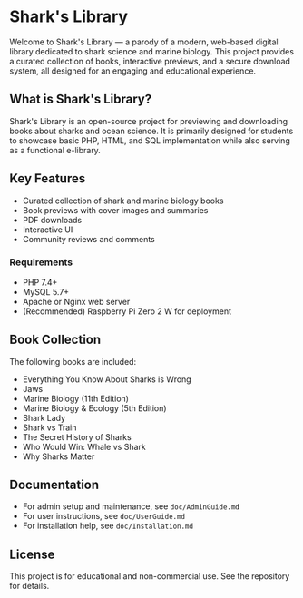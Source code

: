 # Shark's Library

Welcome to Shark's Library — a parody of a modern, web-based digital library dedicated to shark science and marine biology. This project provides a curated collection of books, interactive previews, and a secure download system, all designed for an engaging and educational experience.

## What is Shark's Library?

Shark's Library is an open-source project for previewing and downloading books about sharks and ocean science. It is primarily designed for students to showcase basic PHP, HTML, and SQL implementation while also serving as a functional e-library.

## Key Features

- Curated collection of shark and marine biology books
- Book previews with cover images and summaries
- PDF downloads
- Interactive UI
- Community reviews and comments
  
### Requirements

- PHP 7.4+
- MySQL 5.7+
- Apache or Nginx web server
- (Recommended) Raspberry Pi Zero 2 W for deployment

## Book Collection

The following books are included:

- Everything You Know About Sharks is Wrong
- Jaws
- Marine Biology (11th Edition)
- Marine Biology & Ecology (5th Edition)
- Shark Lady
- Shark vs Train
- The Secret History of Sharks
- Who Would Win: Whale vs Shark
- Why Sharks Matter

## Documentation

- For admin setup and maintenance, see `doc/AdminGuide.md`
- For user instructions, see `doc/UserGuide.md`
- For installation help, see `doc/Installation.md`

## License

This project is for educational and non-commercial use. See the repository for details.
